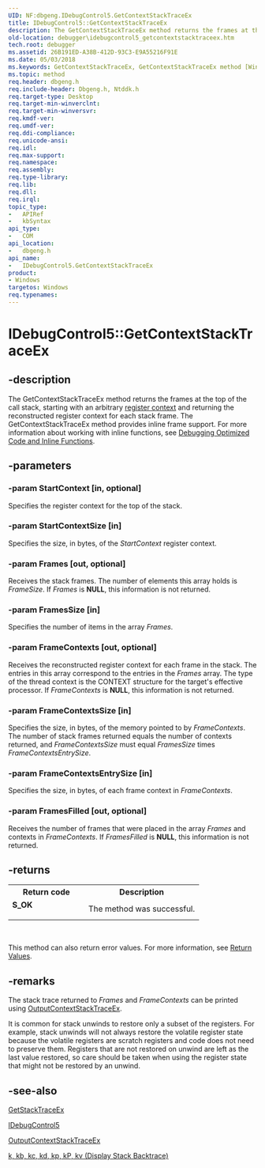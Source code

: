 ```yaml
---
UID: NF:dbgeng.IDebugControl5.GetContextStackTraceEx
title: IDebugControl5::GetContextStackTraceEx
description: The GetContextStackTraceEx method returns the frames at the top of the call stack, starting with an arbitrary register context and returning the reconstructed register context for each stack frame.
old-location: debugger\idebugcontrol5_getcontextstacktraceex.htm
tech.root: debugger
ms.assetid: 26B191ED-A38B-412D-93C3-E9A55216F91E
ms.date: 05/03/2018
ms.keywords: GetContextStackTraceEx, GetContextStackTraceEx method [Windows Debugging], GetContextStackTraceEx method [Windows Debugging],IDebugControl5 interface, IDebugControl5 interface [Windows Debugging],GetContextStackTraceEx method, IDebugControl5.GetContextStackTraceEx, IDebugControl5::GetContextStackTraceEx, dbgeng/IDebugControl5::GetContextStackTraceEx, debugger.idebugcontrol5_getcontextstacktraceex
ms.topic: method
req.header: dbgeng.h
req.include-header: Dbgeng.h, Ntddk.h
req.target-type: Desktop
req.target-min-winverclnt: 
req.target-min-winversvr: 
req.kmdf-ver: 
req.umdf-ver: 
req.ddi-compliance: 
req.unicode-ansi: 
req.idl: 
req.max-support: 
req.namespace: 
req.assembly: 
req.type-library: 
req.lib: 
req.dll: 
req.irql: 
topic_type:
-	APIRef
-	kbSyntax
api_type:
-	COM
api_location:
-	dbgeng.h
api_name:
-	IDebugControl5.GetContextStackTraceEx
product:
- Windows
targetos: Windows
req.typenames: 
---
```


# IDebugControl5::GetContextStackTraceEx


## -description


The GetContextStackTraceEx method returns the frames at the top of the call stack, starting with an arbitrary <a href="https://msdn.microsoft.com/3690903c-4281-4c65-98b0-00ca22206168">register context</a> and returning the reconstructed register context for each stack frame. The GetContextStackTraceEx method provides inline frame support. For more information about working with inline functions, see <a href="https://msdn.microsoft.com/library/windows/hardware/hh406275">Debugging Optimized Code and Inline Functions</a>.


## -parameters




### -param StartContext [in, optional]

Specifies the register context for the top of the stack.


### -param StartContextSize [in]

Specifies the size, in bytes, of the <i>StartContext</i> register context.


### -param Frames [out, optional]

Receives the stack frames.  The number of elements this array holds is <i>FrameSize</i>.  If <i>Frames</i> is <b>NULL</b>, this information is not returned.


### -param FramesSize [in]

Specifies the number of items in the array <i>Frames</i>.


### -param FrameContexts [out, optional]

Receives the reconstructed register context for each frame in the stack.  The entries in this array correspond to the entries in the <i>Frames</i> array.  The type of the thread context is the CONTEXT structure for the target's effective processor.  If <i>FrameContexts</i> is <b>NULL</b>, this information is not returned.


### -param FrameContextsSize [in]

Specifies the size, in bytes, of the memory pointed to by <i>FrameContexts</i>.  The number of stack frames returned equals the number of contexts returned, and <i>FrameContextsSize</i> must equal <i>FramesSize</i> times <i>FrameContextsEntrySize</i>.


### -param FrameContextsEntrySize [in]

Specifies the size, in bytes, of each frame context in <i>FrameContexts</i>.


### -param FramesFilled [out, optional]

Receives the number of frames that were placed in the array <i>Frames</i> and contexts in <i>FrameContexts</i>.  If <i>FramesFilled</i> is <b>NULL</b>, this information is not returned.


## -returns



<table>
<tr>
<th>Return code</th>
<th>Description</th>
</tr>
<tr>
<td width="40%">
<dl>
<dt><b>S_OK</b></dt>
</dl>
</td>
<td width="60%">
The method was successful.

</td>
</tr>
</table>
 

This method can also return error values.  For more information, see <a href="https://msdn.microsoft.com/713f3ee2-2f5b-415e-9908-90f5ae428b43">Return Values</a>.




## -remarks



The stack trace returned to <i>Frames</i> and <i>FrameContexts</i> can be printed using <a href="https://msdn.microsoft.com/library/windows/hardware/dn818566">OutputContextStackTraceEx</a>.

It is common for stack unwinds to restore only a subset of the registers.  For example, stack unwinds will not always restore the volatile register state because the volatile registers are scratch registers and code does not need to preserve them.  Registers that are not restored on unwind are left as the last value restored, so care should be taken when using the register state that might not be restored by an unwind. 




## -see-also




<a href="https://msdn.microsoft.com/library/windows/hardware/dn818565">GetStackTraceEx</a>



<a href="https://msdn.microsoft.com/library/windows/hardware/dn818562">IDebugControl5</a>



<a href="https://msdn.microsoft.com/library/windows/hardware/dn818566">OutputContextStackTraceEx</a>



<a href="https://msdn.microsoft.com/1061015f-cb0c-490b-b256-e0dedb659f22">k, kb, kc, kd, kp, kP, kv (Display Stack Backtrace)</a>
 

 

